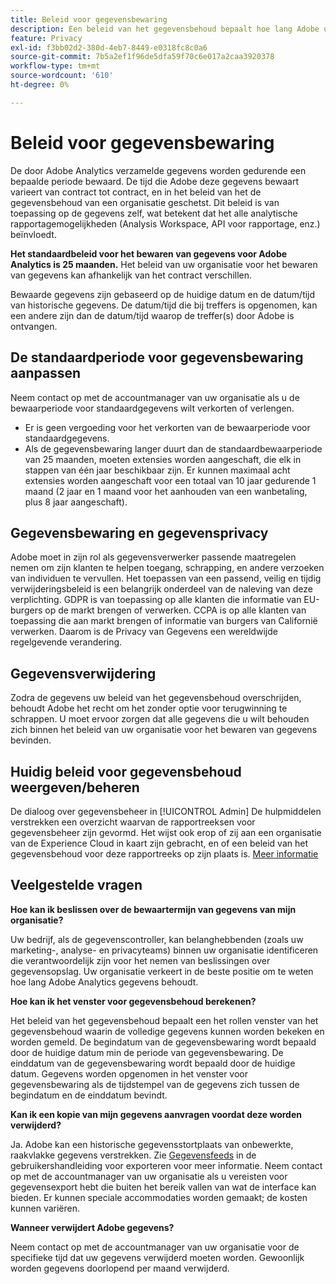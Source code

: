 ```yaml
---
title: Beleid voor gegevensbewaring
description: Een beleid van het gegevensbehoud bepaalt hoe lang Adobe uw gegevens opslaat.
feature: Privacy
exl-id: f3bb02d2-380d-4eb7-8449-e0318fc8c0a6
source-git-commit: 7b5a2ef1f96de5dfa59f70c6e017a2caa3920378
workflow-type: tm+mt
source-wordcount: '610'
ht-degree: 0%

---
```


# Beleid voor gegevensbewaring

De door Adobe Analytics verzamelde gegevens worden gedurende een bepaalde periode bewaard. De tijd die Adobe deze gegevens bewaart varieert van contract tot contract, en in het beleid van het de gegevensbehoud van een organisatie geschetst. Dit beleid is van toepassing op de gegevens zelf, wat betekent dat het alle analytische rapportagemogelijkheden (Analysis Workspace, API voor rapportage, enz.) beïnvloedt.

**Het standaardbeleid voor het bewaren van gegevens voor Adobe Analytics is 25 maanden.** Het beleid van uw organisatie voor het bewaren van gegevens kan afhankelijk van het contract verschillen.

Bewaarde gegevens zijn gebaseerd op de huidige datum en de datum/tijd van historische gegevens. De datum/tijd die bij treffers is opgenomen, kan een andere zijn dan de datum/tijd waarop de treffer(s) door Adobe is ontvangen.

## De standaardperiode voor gegevensbewaring aanpassen

Neem contact op met de accountmanager van uw organisatie als u de bewaarperiode voor standaardgegevens wilt verkorten of verlengen.

* Er is geen vergoeding voor het verkorten van de bewaarperiode voor standaardgegevens.
* Als de gegevensbewaring langer duurt dan de standaardbewaarperiode van 25 maanden, moeten extensies worden aangeschaft, die elk in stappen van één jaar beschikbaar zijn. Er kunnen maximaal acht extensies worden aangeschaft voor een totaal van 10 jaar gedurende 1 maand (2 jaar en 1 maand voor het aanhouden van een wanbetaling, plus 8 jaar aangeschaft).

## Gegevensbewaring en gegevensprivacy

Adobe moet in zijn rol als gegevensverwerker passende maatregelen nemen om zijn klanten te helpen toegang, schrapping, en andere verzoeken van individuen te vervullen. Het toepassen van een passend, veilig en tijdig verwijderingsbeleid is een belangrijk onderdeel van de naleving van deze verplichting. GDPR is van toepassing op alle klanten die informatie van EU-burgers op de markt brengen of verwerken. CCPA is op alle klanten van toepassing die aan markt brengen of informatie van burgers van Californië verwerken. Daarom is de Privacy van Gegevens een wereldwijde regelgevende verandering.

## Gegevensverwijdering

Zodra de gegevens uw beleid van het gegevensbehoud overschrijden, behoudt Adobe het recht om het zonder optie voor terugwinning te schrappen. U moet ervoor zorgen dat alle gegevens die u wilt behouden zich binnen het beleid van uw organisatie voor het bewaren van gegevens bevinden.

## Huidig beleid voor gegevensbehoud weergeven/beheren

De dialoog over gegevensbeheer in [!UICONTROL Admin] De hulpmiddelen verstrekken een overzicht waarvan de rapportreeksen voor gegevensbeheer zijn gevormd. Het wijst ook erop of zij aan een organisatie van de Experience Cloud in kaart zijn gebracht, en of een beleid van het gegevensbehoud voor deze rapportreeks op zijn plaats is. [Meer informatie](/help/admin/c-data-governance/an-gdpr-workflow.md)

## Veelgestelde vragen

**Hoe kan ik beslissen over de bewaartermijn van gegevens van mijn organisatie?**

Uw bedrijf, als de gegevenscontroller, kan belanghebbenden (zoals uw marketing-, analyse- en privacyteams) binnen uw organisatie identificeren die verantwoordelijk zijn voor het nemen van beslissingen over gegevensopslag. Uw organisatie verkeert in de beste positie om te weten hoe lang Adobe Analytics gegevens behoudt.

**Hoe kan ik het venster voor gegevensbehoud berekenen?**

Het beleid van het gegevensbehoud bepaalt een het rollen venster van het gegevensbehoud waarin de volledige gegevens kunnen worden bekeken en worden gemeld. De begindatum van de gegevensbewaring wordt bepaald door de huidige datum min de periode van gegevensbewaring. De einddatum van de gegevensbewaring wordt bepaald door de huidige datum. Gegevens worden opgenomen in het venster voor gegevensbewaring als de tijdstempel van de gegevens zich tussen de begindatum en de einddatum bevindt.

**Kan ik een kopie van mijn gegevens aanvragen voordat deze worden verwijderd?**

Ja. Adobe kan een historische gegevensstortplaats van onbewerkte, raakvlakke gegevens verstrekken. Zie [Gegevensfeeds](/help/export/analytics-data-feed/data-feed-overview.md) in de gebruikershandleiding voor exporteren voor meer informatie. Neem contact op met de accountmanager van uw organisatie als u vereisten voor gegevensexport hebt die buiten het bereik vallen van wat de interface kan bieden. Er kunnen speciale accommodaties worden gemaakt; de kosten kunnen variëren.

**Wanneer verwijdert Adobe gegevens?**

Neem contact op met de accountmanager van uw organisatie voor de specifieke tijd dat uw gegevens verwijderd moeten worden. Gewoonlijk worden gegevens doorlopend per maand verwijderd.

